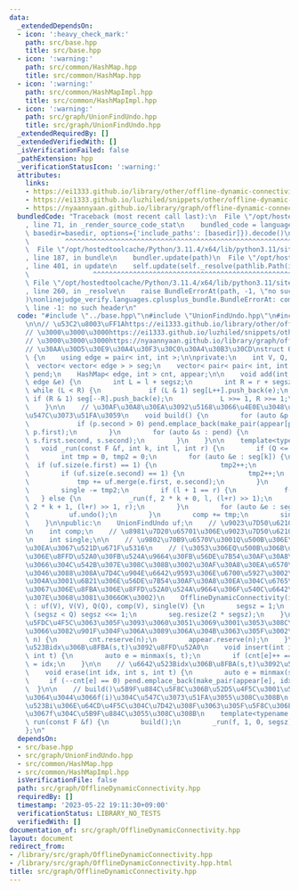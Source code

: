 ```yaml
---
data:
  _extendedDependsOn:
  - icon: ':heavy_check_mark:'
    path: src/base.hpp
    title: src/base.hpp
  - icon: ':warning:'
    path: src/common/HashMap.hpp
    title: src/common/HashMap.hpp
  - icon: ':warning:'
    path: src/common/HashMapImpl.hpp
    title: src/common/HashMapImpl.hpp
  - icon: ':warning:'
    path: src/graph/UnionFindUndo.hpp
    title: src/graph/UnionFindUndo.hpp
  _extendedRequiredBy: []
  _extendedVerifiedWith: []
  _isVerificationFailed: false
  _pathExtension: hpp
  _verificationStatusIcon: ':warning:'
  attributes:
    links:
    - https://ei1333.github.io/library/other/offline-dynamic-connectivity.cpp
    - https://ei1333.github.io/luzhiled/snippets/other/offline-dynamic-connectivity.html
    - https://nyaannyaan.github.io/library/graph/offline-dynamic-connectivity.hpp
  bundledCode: "Traceback (most recent call last):\n  File \"/opt/hostedtoolcache/Python/3.11.4/x64/lib/python3.11/site-packages/onlinejudge_verify/documentation/build.py\"\
    , line 71, in _render_source_code_stat\n    bundled_code = language.bundle(stat.path,\
    \ basedir=basedir, options={'include_paths': [basedir]}).decode()\n          \
    \         ^^^^^^^^^^^^^^^^^^^^^^^^^^^^^^^^^^^^^^^^^^^^^^^^^^^^^^^^^^^^^^^^^^^^^^^^^^^^^^^^^\n\
    \  File \"/opt/hostedtoolcache/Python/3.11.4/x64/lib/python3.11/site-packages/onlinejudge_verify/languages/cplusplus.py\"\
    , line 187, in bundle\n    bundler.update(path)\n  File \"/opt/hostedtoolcache/Python/3.11.4/x64/lib/python3.11/site-packages/onlinejudge_verify/languages/cplusplus_bundle.py\"\
    , line 401, in update\n    self.update(self._resolve(pathlib.Path(included), included_from=path))\n\
    \                ^^^^^^^^^^^^^^^^^^^^^^^^^^^^^^^^^^^^^^^^^^^^^^^^^^^^^^^^^\n \
    \ File \"/opt/hostedtoolcache/Python/3.11.4/x64/lib/python3.11/site-packages/onlinejudge_verify/languages/cplusplus_bundle.py\"\
    , line 260, in _resolve\n    raise BundleErrorAt(path, -1, \"no such header\"\
    )\nonlinejudge_verify.languages.cplusplus_bundle.BundleErrorAt: common/HashMap.hpp:\
    \ line -1: no such header\n"
  code: "#include \"../base.hpp\"\n#include \"UnionFindUndo.hpp\"\n#include \"common/HashMap.hpp\"\
    \n\n// \u53C2\u8003\uFF1Ahttps://ei1333.github.io/library/other/offline-dynamic-connectivity.cpp\n\
    // \u3000\u3000\u3000https://ei1333.github.io/luzhiled/snippets/other/offline-dynamic-connectivity.html\n\
    // \u3000\u3000\u3000https://nyaannyaan.github.io/library/graph/offline-dynamic-connectivity.hpp\n\
    // \u30AA\u30D5\u30E9\u30A4\u30F3\u30C0\u30A4\u30B3\u30CD\nstruct OfflineDynamicConnectivity\
    \ {\n    using edge = pair< int, int >;\n\nprivate:\n    int V, Q, segsz;\n  \
    \  vector< vector< edge > > seg;\n    vector< pair< pair< int, int >, edge > >\
    \ pend;\n    HashMap< edge, int > cnt, appear;\n\n    void add(int l, int r, const\
    \ edge &e) {\n        int L = l + segsz;\n        int R = r + segsz;\n       \
    \ while (L < R) {\n            if (L & 1) seg[L++].push_back(e);\n           \
    \ if (R & 1) seg[--R].push_back(e);\n            L >>= 1, R >>= 1;\n        }\n\
    \    }\n\n    // \u30AF\u30A8\u30EA\u3092\u5168\u3066\u4E0E\u3048\u305F\u5F8C\u306B\
    \u547C\u3073\u51FA\u3059\n    void build() {\n        for (auto &p : cnt) {\n\
    \            if (p.second > 0) pend.emplace_back(make_pair(appear[p.first], Q),\
    \ p.first);\n        }\n        for (auto &s : pend) {\n            add(s.first.first,\
    \ s.first.second, s.second);\n        }\n    }\n\n    template<typename F>\n \
    \   void _run(const F &f, int k, int l, int r) {\n        if (Q <= l) return;\n\
    \        int tmp = 0, tmp2 = 0;\n        for (auto &e : seg[k]) {\n          \
    \  if (uf.size(e.first) == 1) {\n                tmp2++;\n            }\n    \
    \        if (uf.size(e.second) == 1) {\n                tmp2++;\n            }\n\
    \            tmp += uf.merge(e.first, e.second);\n        }\n        comp -= tmp;\n\
    \        single -= tmp2;\n        if (l + 1 == r) {\n            f(l);\n     \
    \   } else {\n            _run(f, 2 * k + 0, l, (l+r) >> 1);\n            _run(f,\
    \ 2 * k + 1, (l+r) >> 1, r);\n        }\n        for (auto &e : seg[k]) {\n  \
    \          uf.undo();\n        }\n        comp += tmp;\n        single += tmp2;\n\
    \    }\n\npublic:\n    UnionFindUndo uf;\n    // \u9023\u7D50\u6210\u5206\u6570\
    \n    int comp;\n    // \u8981\u7D20\u65701\u306E\u9023\u7D50\u6210\u5206\u6570\
    \n    int single;\n\n    // \u9802\u70B9\u6570V\u3001Q\u500B\u306E\u30AF\u30A8\
    \u30EA\u3067\u521D\u671F\u5316\n    // (\u3053\u306EQ\u500B\u306B\u306F\u3001\u8FBA\
    \u306E\u8FFD\u52A0\u30FB\u524A\u9664\u30FB\u56DE\u7B54\u30AF\u30A8\u30EA\u5168\
    \u3066\u304C\u542B\u307E\u308C\u308B\u3002\u30AF\u30A8\u30EA\u6570\u3068\u8A00\
    \u3046\u3088\u308A\u7D4C\u904E\u6642\u9593\u306E\u6700\u5927\u3002\n    //  \u306A\
    \u304A\u3001\u6B21\u306E\u56DE\u7B54\u30AF\u30A8\u30EA\u304C\u6765\u308B\u307E\
    \u3067\u306E\u8FBA\u306E\u8FFD\u52A0\u524A\u9664\u306F\u540C\u6642\u523B\u306B\
    \u307E\u3068\u3081\u3066OK\u3002)\n    OfflineDynamicConnectivity(int V, int Q)\
    \ : uf(V), V(V), Q(Q), comp(V), single(V) {\n        segsz = 1;\n        while\
    \ (segsz < Q) segsz <<= 1;\n        seg.resize(2 * segsz);\n    }\n\n    // \u4E00\
    \u5FDC\u4F5C\u3063\u305F\u3093\u3060\u3051\u3069\u3001\u3053\u308C\u3084\u3063\
    \u3066\u3082\u901F\u304F\u306A\u3089\u306A\u304B\u3063\u305F\u3002\n    void reserve(int\
    \ n) {\n        cnt.reserve(n);\n        appear.reserve(n);\n    }\n\n    // \u6642\
    \u523Bidx\u306B\u8FBA(s,t)\u3092\u8FFD\u52A0\n    void insert(int idx, int s,\
    \ int t) {\n        auto e = minmax(s, t);\n        if (cnt[e]++ == 0) appear[e]\
    \ = idx;\n    }\n\n    // \u6642\u523Bidx\u306B\u8FBA(s,t)\u3092\u524A\u9664\n\
    \    void erase(int idx, int s, int t) {\n        auto e = minmax(s, t);\n   \
    \     if (--cnt[e] == 0) pend.emplace_back(make_pair(appear[e], idx), e);\n  \
    \  }\n\n    // build()\u5B9F\u884C\u5F8C\u306B\u52D5\u4F5C\u3001\u5404i(0<=i<Q)\u306B\
    \u3064\u3044\u3066f(i)\u304C\u547C\u3073\u51FA\u3055\u308C\u308B\n    // \u6642\
    \u523Bi\u306E\u64CD\u4F5C\u304C\u7D42\u308F\u3063\u305F\u5F8C\u306E\u72B6\u614B\
    \u3067f\u304C\u5B9F\u884C\u3055\u308C\u308B\n    template<typename F>\n    void\
    \ run(const F &f) {\n        build();\n        _run(f, 1, 0, segsz);\n    }\n\
    };\n"
  dependsOn:
  - src/base.hpp
  - src/graph/UnionFindUndo.hpp
  - src/common/HashMap.hpp
  - src/common/HashMapImpl.hpp
  isVerificationFile: false
  path: src/graph/OfflineDynamicConnectivity.hpp
  requiredBy: []
  timestamp: '2023-05-22 19:11:30+09:00'
  verificationStatus: LIBRARY_NO_TESTS
  verifiedWith: []
documentation_of: src/graph/OfflineDynamicConnectivity.hpp
layout: document
redirect_from:
- /library/src/graph/OfflineDynamicConnectivity.hpp
- /library/src/graph/OfflineDynamicConnectivity.hpp.html
title: src/graph/OfflineDynamicConnectivity.hpp
---
```


